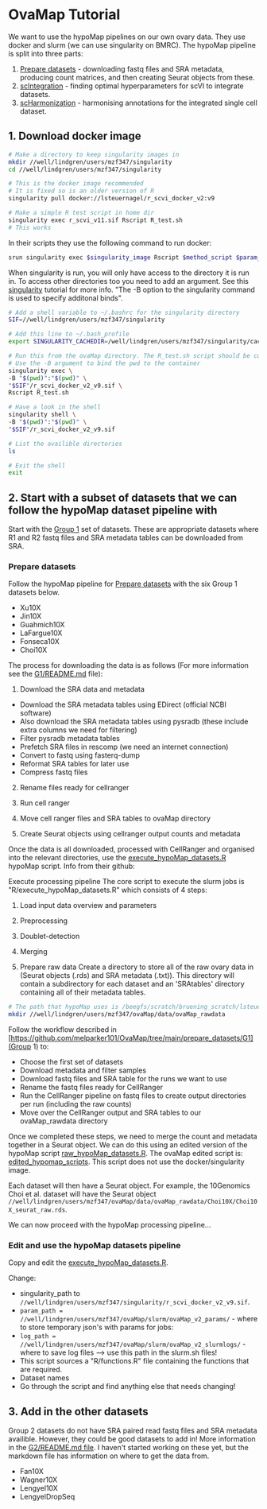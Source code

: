 # OvaMap Tutorial
We want to use the hypoMap pipelines on our own ovary data. They use docker and slurm (we can use singularity on BMRC). The hypoMap pipeline is split into three parts:

1. [Prepare datasets](https://github.com/lsteuernagel/hypoMap_datasets) - downloading fastq files and SRA metadata, producing count matrices, and then creating Seurat objects from these.
2. [scIntegration](https://github.com/lsteuernagel/scIntegration) - finding optimal hyperparameters for scVI to integrate datasets.
3. [scHarmonization](https://github.com/lsteuernagel/scHarmonization) - harmonising annotations for the integrated single cell dataset.

## 1. Download docker image
```bash
# Make a directory to keep singularity images in
mkdir //well/lindgren/users/mzf347/singularity
cd //well/lindgren/users/mzf347/singularity

# This is the docker image recommended
# It is fixed so is an older version of R
singularity pull docker://lsteuernagel/r_scvi_docker_v2:v9

# Make a simple R test script in home dir
singularity exec r_scvi_v11.sif Rscript R_test.sh
# This works
```

In their scripts they use the following command to run docker:
```bash
srun singularity exec $singularity_image Rscript $method_script $param_file
```

When singularity is run, you will only have access to the directory it is run in. To access other directories too you need to add an argument.
See this [singularity](https://carpentries-incubator.github.io/singularity-introduction/04-singularity-files/index.html) tutorial for more info.
"The -B option to the singularity command is used to specify additonal binds".

```bash
# Add a shell variable to ~/.bashrc for the singularity directory
SIF=//well/lindgren/users/mzf347/singularity

# Add this line to ~/.bash_profile
export SINGULARITY_CACHEDIR=/well/lindgren/users/mzf347/singularity/cache

# Run this from the ovaMap directory. The R_test.sh script should be contained here
# Use the -B argument to bind the pwd to the container
singularity exec \
-B "$(pwd)":"$(pwd)" \
"$SIF"/r_scvi_docker_v2_v9.sif \
Rscript R_test.sh

# Have a look in the shell
singularity shell \
-B "$(pwd)":"$(pwd)" \
"$SIF"/r_scvi_docker_v2_v9.sif

# List the availible directories
ls

# Exit the shell
exit
```

## 2. Start with a subset of datasets that we can follow the hypoMap dataset pipeline with
Start with the [Group 1](https://github.com/melparker101/OvaMap/tree/main/prepare_datasets/G1) set of datasets. These are appropriate datasets where R1 and R2 fastq files and SRA metadata tables can be downloaded from SRA.

### Prepare datasets
Follow the hypoMap pipeline for [Prepare datasets](https://github.com/lsteuernagel/hypoMap_datasets) with the six Group 1 datasets below. 

- Xu10X
- Jin10X
- Guahmich10X
- LaFargue10X
- Fonseca10X
- Choi10X

The process for downloading the data is as follows (For more information see the [G1/README.md](https://github.com/melparker101/OvaMap/tree/main/prepare_datasets/G1) file):

1. Download the SRA data and metadata

- Download the SRA metadata tables using EDirect (official NCBI software)
- Also download the SRA metadata tables using pysradb (these include extra columns we need for filtering)
- Filter pysradb metadata tables
- Prefetch SRA files in rescomp (we need an internet connection)
- Convert to fastq using fasterq-dump
- Reformat SRA tables for later use
- Compress fastq files

2. Rename files ready for cellranger

3. Run cell ranger

4. Move cell ranger files and SRA tables to ovaMap directory
  
5. Create Seurat objects using cellranger output counts and metadata

Once the data is all downloaded, processed with CellRanger and organised into the relevant directories, use the [execute_hypoMap_datasets.R](https://github.com/lsteuernagel/hypoMap_datasets/blob/main/R/execute_hypoMap_datasets.R) hypoMap script. Info from their github:

Execute processing pipeline
The core script to execute the slurm jobs is "R/execute_hypoMap_datasets.R" which consists of 4 steps:

1. Load input data overview and parameters
2. Preprocessing
3. Doublet-detection
4. Merging


1. Prepare raw data
Create a directory to store all of the raw ovary data in (Seurat objects (.rds) and SRA  metadata (.txt)). This directory will contain a subdirectory for each dataset and an 'SRAtables' directory containing all of their metadata tables.

```bash
# The path that hypoMap uses is /beegfs/scratch/bruening_scratch/lsteuernagel/data/hypoMap_rawdata/
mkdir //well/lindgren/users/mzf347/ovaMap/data/ovaMap_rawdata
```
Follow the workflow described in [https://github.com/melparker101/OvaMap/tree/main/prepare_datasets/G1](Group 1) to:
- Choose the first set of datasets
- Download metadata and filter samples
- Download fastq files and SRA table for the runs we want to use
- Rename the fastq files ready for CellRanger
- Run the CellRanger pipeline on fastq files to create output directories per run (including the raw counts)
- Move over the CellRanger output and SRA tables to our ovaMap_rawdata directory 

Once we completed these steps, we need to merge the count and metadata together in a Seurat object. We can do this using an edited version of the hypoMap script [raw_hypoMap_datasets.R](https://github.com/lsteuernagel/hypoMap_datasets/blob/main/R/raw_hypoMap_datasets.R). The ovaMap edited script is: [edited_hypomap_scripts](https://github.com/melparker101/OvaMap/blob/main/edited_hypomap_scripts/raw_hypoMap_datasets.R). This script does not use the docker/singularity image.

Each dataset will then have a Seurat object. For example, the 10Genomics Choi et al. dataset will have the Seurat object
`//well/lindgren/users/mzf347/ovaMap/data/ovaMap_rawdata/Choi10X/Choi10X_seurat_raw.rds`.

We can now proceed with the hypoMap processing pipeline...

### Edit and use the hypoMap datasets pipeline
Copy and edit the [execute_hypoMap_datasets.R](https://github.com/lsteuernagel/hypoMap_datasets/blob/main/R/execute_hypoMap_datasets.R). 

Change:
- singularity_path to `//well/lindgren/users/mzf347/singularity/r_scvi_docker_v2_v9.sif`.
- `param_path = //well/lindgren/users/mzf347/ovaMap/slurm/ovaMap_v2_params/` - where to store temporary json's with params for jobs:
- `log_path = //well/lindgren/users/mzf347/ovaMap/slurm/ovaMap_v2_slurmlogs/` - where to save log files --> use this path in the slurm.sh files!
- This script sources a "R/functions.R" file containing the functions that are required.
- Dataset names
- Go through the script and find anything else that needs changing!

## 3. Add in the other datasets
Group 2 datasets do not have SRA paired read fastq files and SRA metadata availible. However, they could be good datasets to add in! More information in the [G2/README.md file](https://github.com/melparker101/OvaMap/tree/main/prepare_datasets/G2). I haven't started working on these yet, but the markdown file has information on where to get the data from.

- Fan10X
- Wagner10X
- Lengyel10X
- LengyelDropSeq

